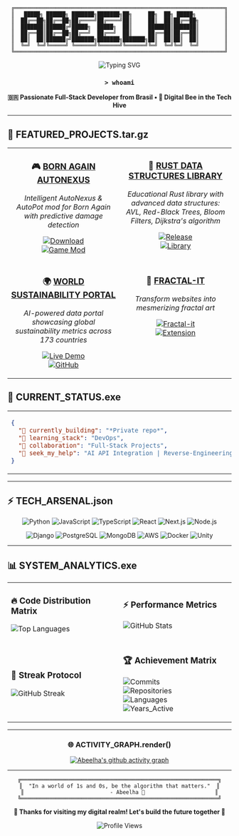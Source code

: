 <div align="center">

```
╔══════════════════════════════════════════════════════════════════╗
║   █████╗ ██████╗ ███████╗███████╗██╗     ██╗  ██╗ █████╗         ║
║  ██╔══██╗██╔══██╗██╔════╝██╔════╝██║     ██║  ██║██╔══██╗        ║
║  ███████║██████╔╝█████╗  █████╗  ██║     ███████║███████║        ║
║  ██╔══██║██╔══██╗██╔══╝  ██╔══╝  ██║     ██╔══██║██╔══██║        ║
║  ██║  ██║██████╔╝███████╗███████╗███████╗██║  ██║██║  ██║        ║
║  ╚═╝  ╚═╝╚═════╝ ╚══════╝╚══════╝╚══════╝╚═╝  ╚═╝╚═╝  ╚═╝        ║
╚══════════════════════════════════════════════════════════════════╝
```

<img src="https://readme-typing-svg.herokuapp.com?font=Orbitron&size=35&pause=1000&color=00FFFF&center=true&vCenter=true&width=700&lines=Full-Stack+Engineer;Cybersecurity+Enthusiast;AI+%26+DevOps+Explorer;Welcome+to+the+Hive+🐝" alt="Typing SVG"/>

### `> whoami`
**🇧🇷 Passionate Full-Stack Developer from Brasil • 🐝 Digital Bee in the Tech Hive**


</div>

---

## 🚀 **FEATURED_PROJECTS.tar.gz**

<table>
  <tr>
    <td align="center" valign="top" width="50%">
    
### 🎮 [**BORN AGAIN AUTONEXUS**](https://github.com/Abeelha/Born-Again-AutoNexus)  
*Intelligent AutoNexus & AutoPot mod for Born Again with predictive damage detection*

[![Download](https://img.shields.io/badge/🎯_AutoNexus-Download_v1.5.0-ff4444?style=for-the-badge&logo=csharp)](https://github.com/Abeelha/Born-Again-AutoNexus/releases/download/v1.5.0/AutoNexus.dll)  
[![Game Mod](https://img.shields.io/badge/Game_Mod-Born_Again-00ff88?style=for-the-badge&logo=unity)](https://github.com/Abeelha/Born-Again-AutoNexus)

</td>
<td align="center" valign="top" width="50%">

### 🦀 [**RUST DATA STRUCTURES LIBRARY**](https://github.com/Abeelha/rust-ds-lib-bee)  
*Educational Rust library with advanced data structures: AVL, Red-Black Trees, Bloom Filters, Dijkstra's algorithm*

[![Release](https://img.shields.io/badge/🚀_Release-v0.1.1-ff6b00?style=for-the-badge&logo=rust)](https://github.com/Abeelha/rust-ds-lib-bee/releases/tag/v0.1.1)  
[![Library](https://img.shields.io/badge/Educational_Library-Rust_+_Algorithms-00d4aa?style=for-the-badge&logo=rust)](https://github.com/Abeelha/rust-ds-lib-bee)

</td>
  </tr>
  <tr>
    <td align="center" valign="top" width="50%">

### 🌍 [**WORLD SUSTAINABILITY PORTAL**](https://github.com/Abeelha/portaljs-World-Sustainability-Dataset)  
*AI-powered data portal showcasing global sustainability metrics across 173 countries*

[![Live Demo](https://img.shields.io/badge/🌍_Live_Portal-Visit_Now-22C55E?style=for-the-badge&logo=nextdotjs)](https://portaljs-world-sustainability-datas.vercel.app/)  
[![GitHub](https://img.shields.io/badge/📊_Data_Portal-Next.js_+_AI-16A34A?style=for-the-badge&logo=typescript)](https://github.com/Abeelha/portaljs-World-Sustainability-Dataset)

</td>
<td align="center" valign="top" width="50%">

### 🎨 [**FRACTAL-IT**](https://github.com/Abeelha/fractal-it)  
*Transform websites into mesmerizing fractal art*

[![Fractal-it](https://img.shields.io/badge/🎨_Fractal--it-Live_Demo-ff00ff?style=for-the-badge&logo=typescript)](https://github.com/Abeelha/fractal-it)  
[![Extension](https://img.shields.io/badge/Browser_Extension-Available-00ffff?style=for-the-badge&logo=googlechrome)](https://github.com/Abeelha/fractal-it)

</td>
  </tr>
</table>


## 🌌 **CURRENT_STATUS.exe**

<table>
<tr><td>

```json
{
  "🔭 currently_building": "*Private repo*",
  "🌱 learning_stack": "DevOps",
  "👯 collaboration": "Full-Stack Projects",
  "🤝 seek_my_help": "AI API Integration | Reverse-Engineering"
}
```

</td><td>

```json
{
  "💬 expertise": ["Cybersecurity", "AI", "Full-Stack"],
  "⚡ fun_fact": "I code with bee precision 🐝",
  "🎯 mission": "Building digital ecosystems"
}
```

</td></tr>
</table>

---

## ⚡ **TECH_ARSENAL.json**

<div align="center">

![Python](https://img.shields.io/badge/Python-FFD43B?style=for-the-badge&logo=python&logoColor=blue)
![JavaScript](https://img.shields.io/badge/JavaScript-323330?style=for-the-badge&logo=javascript&logoColor=F7DF1E)
![TypeScript](https://img.shields.io/badge/TypeScript-007ACC?style=for-the-badge&logo=typescript&logoColor=white)
![React](https://img.shields.io/badge/React-20232A?style=for-the-badge&logo=react&logoColor=61DAFB)
![Next.js](https://img.shields.io/badge/Next.js-000000?style=for-the-badge&logo=nextdotjs&logoColor=white)
![Node.js](https://img.shields.io/badge/Node.js-339933?style=for-the-badge&logo=nodedotjs&logoColor=white)

![Django](https://img.shields.io/badge/Django-092E20?style=for-the-badge&logo=django&logoColor=green)
![PostgreSQL](https://img.shields.io/badge/PostgreSQL-316192?style=for-the-badge&logo=postgresql&logoColor=white)
![MongoDB](https://img.shields.io/badge/MongoDB-4EA94B?style=for-the-badge&logo=mongodb&logoColor=white)
![AWS](https://img.shields.io/badge/Amazon_AWS-FF9900?style=for-the-badge&logo=amazonaws&logoColor=white)
![Docker](https://img.shields.io/badge/Docker-2CA5E0?style=for-the-badge&logo=docker&logoColor=white)
![Unity](https://img.shields.io/badge/Unity-100000?style=for-the-badge&logo=unity&logoColor=white)

</div>

---

## 📊 **SYSTEM_ANALYTICS.exe**

<div align="center">

<table>
<tr>
<td width="50%">

### 🔥 **Code Distribution Matrix**
![Top Languages](https://github-readme-stats-rho-gold.vercel.app/api/top-langs/?username=abeelha&layout=compact&theme=synthwave&hide_border=true&bg_color=0d1117&title_color=00ffff&text_color=ffffff)

</td>
<td width="50%">

### ⚡ **Performance Metrics**  
![GitHub Stats](https://github-readme-stats-rho-gold.vercel.app/api?username=abeelha&show_icons=true&theme=synthwave&hide_border=true&bg_color=0d1117&title_color=00ffff&text_color=ffffff&icon_color=ff00ff)

</td>
</tr>
<tr>
<td width="50%">

### 🚀 **Streak Protocol**
![GitHub Streak](https://github-readme-streak-stats.herokuapp.com/?user=abeelha&theme=synthwave&hide_border=true&background=0d1117&stroke=00ffff&ring=ff00ff&fire=ffff00&currStreakNum=ffffff&sideNums=ffffff&currStreakLabel=00ffff&sideLabels=ffffff&dates=ffffff)

</td>
<td width="50%">

### 🏆 **Achievement Matrix**
![Commits](https://img.shields.io/badge/Total_Commits-1000+-00ffff?style=for-the-badge&logo=github&logoColor=white)<br/>
![Repositories](https://img.shields.io/badge/Public_Repos-30+-ff00ff?style=for-the-badge&logo=github&logoColor=white)<br/>
![Languages](https://img.shields.io/badge/Languages-10+-ffff00?style=for-the-badge&logo=code&logoColor=black)<br/>
![Years_Active](https://img.shields.io/badge/Years_Active-6+-00ff00?style=for-the-badge&logo=calendar&logoColor=white)

</td>
</tr>
</table>

</div>

---

<div align="center">

### 🌐 **ACTIVITY_GRAPH.render()**
[![Abeelha's github activity graph](https://github-readme-activity-graph.vercel.app/graph?username=abeelha&theme=synthwave-84&hide_border=true&bg_color=0d1117)](https://github.com/ashutosh00710/github-readme-activity-graph)

</div>

---

<div align="center">

```
╔══════════════════════════════════════════════════════════════╗
║  "In a world of 1s and 0s, be the algorithm that matters."  ║
║                           - Abeelha 🐝                      ║
╚══════════════════════════════════════════════════════════════╝
```

**💫 Thanks for visiting my digital realm! Let's build the future together 🚀**

<img src="https://komarev.com/ghpvc/?username=abeelha&style=for-the-badge&color=00ffff" alt="Profile Views"/>

</div>
